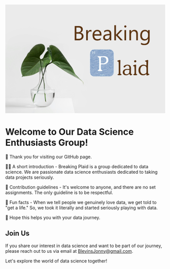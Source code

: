 ![Breaking Plaid Logo](https://github.com/BreakingPlaid/.github/raw/main/BreakingPlaidLogo.jpg)

# Welcome to Our Data Science Enthusiasts Group!
👋 Thank you for visiting our GitHub page.

🙋‍♀ A short introduction - Breaking Plaid is a group dedicated to data science. We are passionate data science enthusiasts dedicated to taking data projects seriously.

🌈 Contribution guidelines - It's welcome to anyone, and there are no set assignments. The only guideline is to be respectful.

🍿 Fun facts - When we tell people we genuinely love data, we get told to "get a life." So, we took it literally and started seriously playing with data.

🧙 Hope this helps you with your data journey.

## Join Us
If you share our interest in data science and want to be part of our journey, please reach out to us via email at [BlevinsJonny@gmail.com](mailto:BlevinsJonny@gmail.com).

Let's explore the world of data science together!
